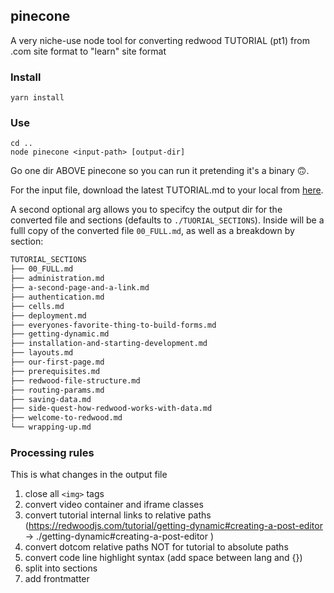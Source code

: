 ## pinecone

A very niche-use node tool for converting redwood TUTORIAL (pt1) from .com site format to "learn" site format

### Install

```
yarn install
```

### Use

```
cd ..
node pinecone <input-path> [output-dir]
```

Go one dir ABOVE pinecone so you can run it pretending it's a binary 🙃.

For the input file, download the latest TUTORIAL.md to your local from [here](https://raw.githubusercontent.com/redwoodjs/redwoodjs.com/main/TUTORIAL.md).

A second optional arg allows you to specifcy the output dir for the converted file and sections (defaults to `./TUORIAL_SECTIONS`). Inside will be a fulll copy of the converted file `00_FULL.md`, as well as a breakdown by section:

```sh
TUTORIAL_SECTIONS
├── 00_FULL.md
├── administration.md
├── a-second-page-and-a-link.md
├── authentication.md
├── cells.md
├── deployment.md
├── everyones-favorite-thing-to-build-forms.md
├── getting-dynamic.md
├── installation-and-starting-development.md
├── layouts.md
├── our-first-page.md
├── prerequisites.md
├── redwood-file-structure.md
├── routing-params.md
├── saving-data.md
├── side-quest-how-redwood-works-with-data.md
├── welcome-to-redwood.md
└── wrapping-up.md

```

### Processing rules

This is what changes in the output file

1. close all `<img>` tags
1. convert video container and iframe classes
1. convert tutorial internal links to relative paths (https://redwoodjs.com/tutorial/getting-dynamic#creating-a-post-editor -> ./getting-dynamic#creating-a-post-editor )
1. convert dotcom relative paths NOT for tutorial to absolute paths
1. convert code line highlight syntax (add space between lang and {})
1. split into sections
1. add frontmatter

